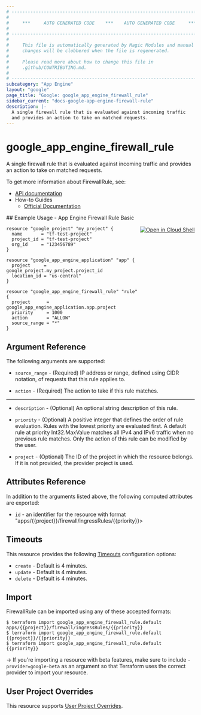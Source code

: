 ```yaml
---
# ----------------------------------------------------------------------------
#
#     ***     AUTO GENERATED CODE    ***    AUTO GENERATED CODE     ***
#
# ----------------------------------------------------------------------------
#
#     This file is automatically generated by Magic Modules and manual
#     changes will be clobbered when the file is regenerated.
#
#     Please read more about how to change this file in
#     .github/CONTRIBUTING.md.
#
# ----------------------------------------------------------------------------
subcategory: "App Engine"
layout: "google"
page_title: "Google: google_app_engine_firewall_rule"
sidebar_current: "docs-google-app-engine-firewall-rule"
description: |-
  A single firewall rule that is evaluated against incoming traffic
  and provides an action to take on matched requests.
---
```


# google\_app\_engine\_firewall\_rule

A single firewall rule that is evaluated against incoming traffic
and provides an action to take on matched requests.


To get more information about FirewallRule, see:

* [API documentation](https://cloud.google.com/appengine/docs/admin-api/reference/rest/v1/apps.firewall.ingressRules)
* How-to Guides
    * [Official Documentation](https://cloud.google.com/appengine/docs/standard/python/creating-firewalls#creating_firewall_rules)

<div class = "oics-button" style="float: right; margin: 0 0 -15px">
  <a href="https://console.cloud.google.com/cloudshell/open?cloudshell_git_repo=https%3A%2F%2Fgithub.com%2Fterraform-google-modules%2Fdocs-examples.git&cloudshell_working_dir=app_engine_firewall_rule_basic&cloudshell_image=gcr.io%2Fgraphite-cloud-shell-images%2Fterraform%3Alatest&open_in_editor=main.tf&cloudshell_print=.%2Fmotd&cloudshell_tutorial=.%2Ftutorial.md" target="_blank">
    <img alt="Open in Cloud Shell" src="//gstatic.com/cloudssh/images/open-btn.svg" style="max-height: 44px; margin: 32px auto; max-width: 100%;">
  </a>
</div>
## Example Usage - App Engine Firewall Rule Basic


```hcl
resource "google_project" "my_project" {
  name       = "tf-test-project"
  project_id = "tf-test-project"
  org_id     = "123456789"
}

resource "google_app_engine_application" "app" {
  project     = google_project.my_project.project_id
  location_id = "us-central"
}

resource "google_app_engine_firewall_rule" "rule" {
  project      = google_app_engine_application.app.project
  priority     = 1000
  action       = "ALLOW"
  source_range = "*"
}
```

## Argument Reference

The following arguments are supported:


* `source_range` -
  (Required)
  IP address or range, defined using CIDR notation, of requests that this rule applies to.

* `action` -
  (Required)
  The action to take if this rule matches.


- - -


* `description` -
  (Optional)
  An optional string description of this rule.

* `priority` -
  (Optional)
  A positive integer that defines the order of rule evaluation.
  Rules with the lowest priority are evaluated first.
  A default rule at priority Int32.MaxValue matches all IPv4 and
  IPv6 traffic when no previous rule matches. Only the action of
  this rule can be modified by the user.

* `project` - (Optional) The ID of the project in which the resource belongs.
    If it is not provided, the provider project is used.


## Attributes Reference

In addition to the arguments listed above, the following computed attributes are exported:

* `id` - an identifier for the resource with format "apps/{{project}}/firewall/ingressRules/{{priority}}>



## Timeouts

This resource provides the following
[Timeouts](/docs/configuration/resources.html#timeouts) configuration options:

- `create` - Default is 4 minutes.
- `update` - Default is 4 minutes.
- `delete` - Default is 4 minutes.

## Import

FirewallRule can be imported using any of these accepted formats:

```
$ terraform import google_app_engine_firewall_rule.default apps/{{project}}/firewall/ingressRules/{{priority}}
$ terraform import google_app_engine_firewall_rule.default {{project}}/{{priority}}
$ terraform import google_app_engine_firewall_rule.default {{priority}}
```

-> If you're importing a resource with beta features, make sure to include `-provider=google-beta`
as an argument so that Terraform uses the correct provider to import your resource.

## User Project Overrides

This resource supports [User Project Overrides](https://www.terraform.io/docs/providers/google/guides/provider_reference.html#user_project_override).
